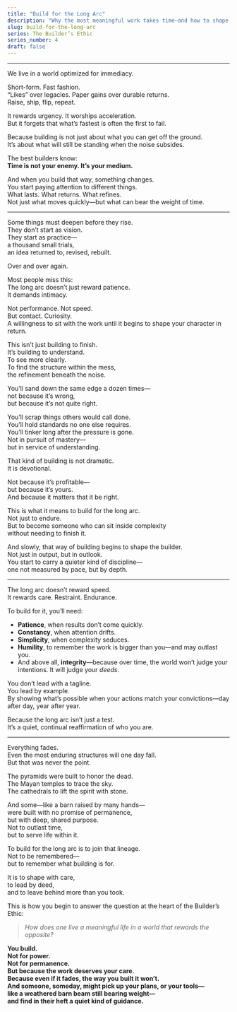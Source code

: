 ```yaml
---
title: "Build for the Long Arc"
description: "Why the most meaningful work takes time—and how to shape things that may one day shape others."
slug: build-for-the-long-arc
series: The Builder’s Ethic
series_number: 4
draft: false
---
```


---
We live in a world optimized for immediacy.

Short-form. Fast fashion.  
“Likes” over legacies. Paper gains over durable returns.  
Raise, ship, flip, repeat.

It rewards urgency. It worships acceleration.  
But it forgets that what’s fastest is often the first to fail.

Because building is not just about what you can get off the ground.  
It’s about what will still be standing when the noise subsides.

The best builders know:  
**Time is not your enemy. It’s your medium.**

And when you build that way, something changes.  
You start paying attention to different things.  
What lasts. What returns. What refines.  
Not just what moves quickly—but what can bear the weight of time.

---

Some things must deepen before they rise.  
They don’t start as vision.  
They start as practice—  
a thousand small trials,  
an idea returned to, revised, rebuilt.

Over and over again.

Most people miss this:  
The long arc doesn’t just reward patience.  
It demands intimacy.

Not performance. Not speed.  
But contact. Curiosity.  
A willingness to sit with the work until it begins to shape your character in return.

This isn’t just building to finish.  
It’s building to understand.  
To see more clearly.  
To find the structure within the mess,  
the refinement beneath the noise.

You’ll sand down the same edge a dozen times—  
not because it’s wrong,  
but because it’s not quite right.

You’ll scrap things others would call done.  
You’ll hold standards no one else requires.  
You’ll tinker long after the pressure is gone.  
Not in pursuit of mastery—  
but in service of understanding.

That kind of building is not dramatic.  
It is devotional.

Not because it’s profitable—  
but because it’s yours.  
And because it matters that it be right.

This is what it means to build for the long arc.  
Not just to endure.  
But to become someone who can sit inside complexity  
without needing to finish it.

And slowly, that way of building begins to shape the builder.  
Not just in output, but in outlook.  
You start to carry a quieter kind of discipline—  
one not measured by pace, but by depth.

---

The long arc doesn’t reward speed.  
It rewards care. Restraint. Endurance.

To build for it, you’ll need:  
- **Patience**, when results don’t come quickly.  
- **Constancy**, when attention drifts.  
- **Simplicity**, when complexity seduces.  
- **Humility**, to remember the work is bigger than you—and may outlast you.  
- And above all, **integrity**—because over time, the world won’t judge your intentions. It will judge your *deeds*.

You don’t lead with a tagline.  
You lead by example.  
By showing what’s possible when your actions match your convictions—day after day, year after year.

Because the long arc isn’t just a test.  
It’s a quiet, continual reaffirmation of who you are.

---

Everything fades.  
Even the most enduring structures will one day fall.  
But that was never the point.

The pyramids were built to honor the dead.  
The Mayan temples to trace the sky.  
The cathedrals to lift the spirit with stone.

And some—like a barn raised by many hands—  
were built with no promise of permanence,  
but with deep, shared purpose.  
Not to outlast time,  
but to serve life within it.

To build for the long arc is to join that lineage.  
Not to be remembered—  
but to remember what building is for.

It is to shape with care,  
to lead by deed,  
and to leave behind more than you took.

This is how you begin to answer the question at the heart of the Builder’s Ethic:

> *How does one live a meaningful life in a world that rewards the opposite?*

**You build.  
Not for power.  
Not for permanence.  
But because the work deserves your care.  
Because even if it fades, the way you built it won’t.  
And someone, someday, might pick up your plans, or your tools—  
like a weathered barn beam still bearing weight—  
and find in their heft a quiet kind of guidance.**
